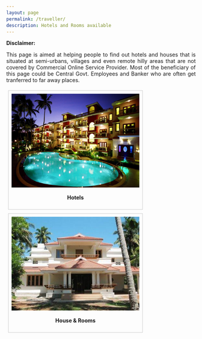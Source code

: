 ```yaml
---
layout: page
permalink: /traveller/
description: Hotels and Rooms available 
---
```

<b>Disclaimer:</b>
<br>
<div style="text-align: justify;
    text-justify: inter-word;">
<p>This page is aimed at helping people to find out hotels and houses that is situated at semi-urbans, villages and even remote hilly areas that are not covered by Commercial Online Service Provider. Most of the beneficiary of this page could be Central Govt. Employees and Banker who are often get tranferred to far away places.</p></div>
<div style = " margin: 5px;
  padding: 8px;
    border: 1px solid #ccc;
    float: left;
    overflow: auto;
     width: auto;">
<a href="/hotel/">
  <img src="/../assets/traveller_point/hotel.jpg" alt="Hotels" width="340" height="250 ">
</a>
<div style=" padding: 15px;
    text-align: center" ><b>Hotels</b>
</div>
</div>

<div style = " margin: 5px;
  padding: 8px;
    border: 1px solid #ccc;
    float: left;
    overflow: auto;
     width: auto;">
<a target="_blank" href="/hotel/">
  <img src="/../assets/traveller_point/house.jpg" alt="Hotels" width="340" height="250 ">
</a>
<div style=" padding: 15px;
    text-align: center" ><b>House & Rooms</b>
</div>
</div>

